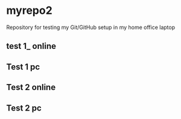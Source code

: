 # myrepo2
Repository for testing my Git/GitHub setup in my home office laptop

## test 1_ online

## Test 1 pc

## Test 2 online

## Test 2 pc